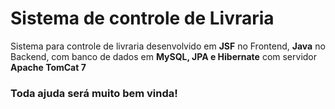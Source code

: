 <h1>Sistema de controle de Livraria</h1>

<p>Sistema para controle de livraria desenvolvido em <b>JSF</b> no Frontend, <b>Java</b> no Backend, com banco de dados em <b>MySQL, JPA e Hibernate</b> com servidor <b>Apache TomCat 7</b> </p>

<h3>Toda ajuda será muito bem vinda!</h3>
